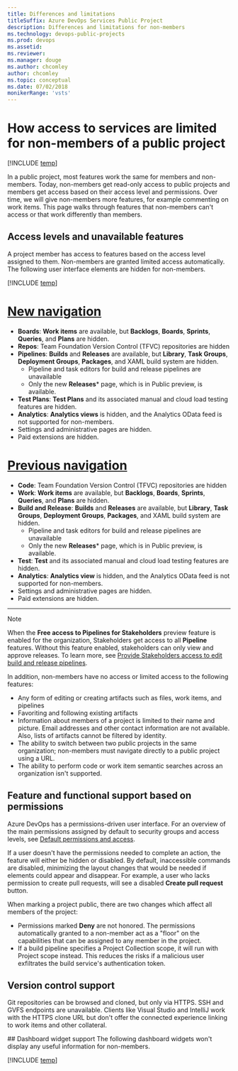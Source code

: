 ```yaml
---
title: Differences and limitations 
titleSuffix: Azure DevOps Services Public Project
description: Differences and limitations for non-members
ms.technology: devops-public-projects
ms.prod: devops
ms.assetid: 
ms.reviewer:
ms.manager: douge
ms.author: chcomley
author: chcomley
ms.topic: conceptual
ms.date: 07/02/2018
monikerRange: 'vsts'
---
```



# How access to services are limited for non-members of a public project

[!INCLUDE [temp](_shared/version-public-projects.md)]  

In a public project, most features work the same for members and non-members.
Today, non-members get read-only access to public projects and members get access based on their access level and permissions. Over time, we will give non-members more features, for example commenting on work items. 
This page walks through features that non-members can't access or that work differently than members.  


## Access levels and unavailable features 

A project member has access to features based on the access level assigned to them. Non-members are granted limited access automatically. The following user interface elements are hidden for non-members.  

[!INCLUDE [temp](../../_shared/new-navigation.md)] 

# [New navigation](#tab/new-nav)  

* **Boards**: **Work items** are available, but **Backlogs**, **Boards**, **Sprints**, **Queries**, and **Plans** are hidden. 
* **Repos**: Team Foundation Version Control (TFVC) repositories are hidden 
* **Pipelines**: **Builds** and **Releases** are available, but **Library**, **Task Groups**, **Deployment Groups**, **Packages**, and XAML build system are hidden.
	* Pipeline and task editors for build and release pipelines are unavailable  
	* Only the new **Releases*** page, which is in Public preview, is available.
* **Test Plans**: **Test Plans** and its associated manual and cloud load testing features are hidden.
* **Analytics**: **Analytics views** is hidden, and the Analytics OData feed is not supported for non-members. 
* Settings and administrative pages are hidden. 
* Paid extensions are hidden.


# [Previous navigation](#tab/previous-nav)

* **Code**: Team Foundation Version Control (TFVC) repositories are hidden 
* **Work**: **Work items** are available, but **Backlogs**, **Boards**, **Sprints**, **Queries**, and **Plans** are hidden. 
* **Build and Release**: **Builds** and **Releases** are available, but **Library**, **Task Groups**, **Deployment Groups**, **Packages**, and XAML build system are hidden.
	* Pipeline and task editors for build and release pipelines are unavailable  
	* Only the new **Releases*** page, which is in Public preview, is available.
* **Test**: **Test** and its associated manual and cloud load testing features are hidden.
* **Analytics**: **Analytics view** is hidden, and the Analytics OData feed is not supported for non-members. 
* Settings and administrative pages are hidden. 
* Paid extensions are hidden.

---

> [!NOTE]   
>  When the **Free access to Pipelines for Stakeholders** preview feature is enabled for the organization, Stakeholders get access to all **Pipeline** features. Without this feature enabled, stakeholders can only view and approve releases. To learn more, see [Provide Stakeholders access to edit build and release pipelines](../security/provide-stakeholder-pipeline-access.md). 


In addition, non-members have no access or limited access to the following features: 
* Any form of editing or creating artifacts such as files, work items, and pipelines 
* Favoriting and following existing artifacts 
* Information about members of a project is limited to their name and picture. Email addresses and other contact information are not available. Also, lists of artifacts cannot be filtered by identity.
* The ability to switch between two public projects in the same organization; non-members must navigate directly to a public project using a URL. 
* The ability to perform code or work item semantic searches across an organization isn't supported. 

## Feature and functional support based on permissions 

Azure DevOps has a permissions-driven user interface. For an overview of the main permissions assigned by default to security groups and access levels, see [Default permissions and access](../security/permissions-access.md). 

If a user doesn't have the permissions needed to complete an action, the feature will either be hidden or disabled. By default, inaccessible commands are disabled, minimizing the layout changes that would be needed if elements could appear and disappear.
For example, a user who lacks permission to create pull requests, will see a disabled  **Create pull request** button.

When marking a project public, there are two changes which affect all members of the project:
* Permissions marked **Deny** are not honored. The permissions automatically granted to a non-member act as a "floor" on the capabilities that can be assigned to any member in the project.
* If a build pipeline specifies a Project Collection scope, it will run with Project scope instead. This reduces the risks if a malicious user exfiltrates the build service's authentication token.

## Version control support 
Git repositories can be browsed and cloned, but only via HTTPS.
SSH and GVFS endpoints are unavailable. 
Clients like Visual Studio and IntelliJ work with the HTTPS clone URL but don't offer the connected experience linking to work items and other collateral.

<a id="dashboard-widget-support" /> 
## Dashboard widget support 
The following dashboard widgets won't display any useful information for non-members.

[!INCLUDE [temp](_shared/unavailable-widgets.md)]  

